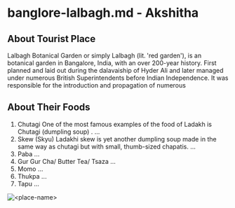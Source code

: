 # banglore-lalbagh.md - Akshitha

## About Tourist Place 
Lalbagh Botanical Garden or simply Lalbagh (lit. 'red garden'), is an botanical garden in Bangalore, India, with an over 200-year history. First planned and laid out during the dalavaiship of Hyder Ali and later managed under numerous British Superintendents before Indian Independence. It was responsible for the introduction and propagation of numerous 

## About Their Foods
1. Chutagi One of the most famous examples of the food of Ladakh is Chutagi (dumpling soup) . ...
2. Skew (Skyu) Ladakhi skew is yet another dumpling soup made in the same way as chutagi but with small, thumb-sized chapatis. ...
3. Paba ...
4. Gur Gur Cha/ Butter Tea/ Tsaza ...
5. Momo ...
6. Thukpa ...
7. Tapu ...

<img align="center" src="https://i.pinimg.com/originals/a2/af/8c/a2af8c72f447dc2890755112cd07d60e.jpg" alt="<place-name>"/>

<!--Example: <img align="center" src="https://lotustours.in/assets/img/taj/photo-room-detail-1.jpg" alt="Taj Mahal"/> -->
